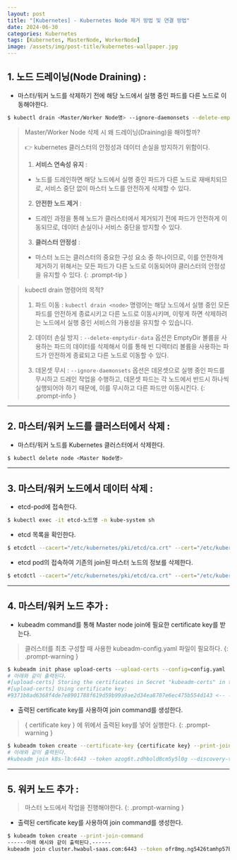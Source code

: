 ```yaml
---
layout: post
title: "[Kubernetes] - Kubernetes Node 제거 방법 및 연결 방법"
date: 2024-06-30
categories: Kubernetes
tags: [Kubernetes, MasterNode, WorkerNode]
image: /assets/img/post-title/kubernetes-wallpaper.jpg
---
```


## 1. 노드 드레이닝(Node Draining) :
- 마스터/워커 노드를 삭제하기 전에 해당 노드에서 실행 중인 파드를 다른 노드로 이동해야한다.
``` bash
$ kubectl drain <Master/Worker Node명> --ignore-daemonsets --delete-emptydir-data
```

>Master/Worker Node 삭제 시 왜 드레이닝(Draining)을 해야할까?
>
>👉 kubernetes 클러스터의 안정성과 데이터 손실을 방지하기 위함이다.
>
>1. **서비스 연속성 유지** :
>- 노드를 드레인하면 해당 노드에서 실행 중인 파드가 다른 노드로 재배치되므로, 서비스 중단 없이 마스터 노드를 안전하게 삭제할 수 있다.
>
>2. **안전한 노드 제거** :
>- 드레인 과정을 통해 노드가 클러스터에서 제거되기 전에 파드가 안전하게 이동되므로, 데이터 손실이나 서비스 중단을 방지할 수 있다.
>
>3. **클러스터 안정성** :
> - 마스터 노드는 클러스터의 중요한 구성 요소 중 하나이므로, 이를 안전하게 제거하기 위해서는 모든 파드가 다른 노드로 이동되어야 클러스터의 안정성을 유지할 수 있다.
{: .prompt-tip }

> kubectl drain 명령어의 목적?
>1. 파드 이동 :
>`kubectl drain <node>` 명령어는 해당 노드에서 실행 중인 모든 파드를 안전하게 종료시키고 다른 노드로 이동시키며, 이렇게 하면 삭제하려는 노드에서 실행 중인 서비스의 가용성을 유지할 수 있습니다.
>
>2. 데이터 손실 방지 :
>`--delete-emptydir-data` 옵션은 EmptyDir 볼륨을 사용하는 파드의 데이터를 삭제해서 이를 통해 빈 디렉터리 볼륨을 사용하는 파드가 안전하게 종료되고 다른 노드로 이동할 수 있다.
>
>3. 데몬셋 무시 :
>`--ignore-daemonsets` 옵션은 데몬셋으로 실행 중인 파드를 무시하고 드레인 작업을 수행하고, 데몬셋 파드는 각 노드에서 반드시 하나씩 실행되어야 하기 때문에, 이를 무시하고 다른 파드만 이동시킨다.
{: .prompt-info }

* * *   

## 2. 마스터/워커 노드를 클러스터에서 삭제 :
- 마스터/워커 노드를 Kubernetes 클러스터에서 삭제한다.
```bash
$ kubectl delete node <Master Node명>
```

* * *

## 3. 마스터/워커 노드에서 데이터 삭제 :
- etcd-pod에 접속한다.
```bash
$ kubectl exec -it etcd-노드명 -n kube-system sh
```

- etcd 목록을 확인한다.
```bash
$ etcdctl --cacert="/etc/kubernetes/pki/etcd/ca.crt" --cert="/etc/kubernetes/pki/etcd/server.crt" --key="/etc/kubernetes/pki/etcd/server.key" member list
```

- etcd pod의 접속하여 기존의 join된 마스터 노드의 정보를 삭제한다.
```bash
$ etcdctl --cacert="/etc/kubernetes/pki/etcd/ca.crt" --cert="/etc/kubernetes/pki/etcd/server.crt" --key="/etc/kubernetes/pki/etcd/server.key" member remove <1열의ID값>
```

* * *

## 4. 마스터/워커 노드 추가 :
- kubeadm command를 통해 Master node join에 필요한 certificate key를 받는다.

> 클러스터를 최초 구성할 때 사용한 kubeadm-config.yaml 파일이 필요하다.
{: .prompt-warning }

```bash
$ kubeadm init phase upload-certs --upload-certs --config=config.yaml
# 아래와 같이 출력된다.
#[upload-certs] Storing the certificates in Secret "kubeadm-certs" in the "kube-system" Namespace
#[upload-certs] Using certificate key:
#9371b8ad6368f4de7e8901788f619d59b99a9ae2d34ea8707e6ec475b554d143 <-- 복사
```

- 출력된 certificate key를 사용하여 join command를 생성한다.

> { certificate key } 에 위에서 출력된 key를 넣어 실행한다.
{: .prompt-warning }

```bash
$ kubeadm token create --certificate-key {certificate key} --print-join-command
# 아래와 같이 출력된다.
#kubeadm join k8s-lb:6443 --token azog6t.zdhbold8cm5y5l0g --discovery-token-ca-cert-hash sha256:8da0a0a22f03adb6f5c8472ea7a06a5a31e12cbe9097ed5dce99abb861eb9db6 --control-plane --certificate-key 9371b8ad6368f4de7e8901788f619d59b99a9ae2d34ea8707e6ec475b554d143
```

* * *

## 5. 워커 노드 추가 :
> 마스터 노드에서 작업을 진행해야한다.
{: .prompt-warning }

- 출력된 certificate key를 사용하여 join command를 생성한다.
```bash
$ kubeadm token create --print-join-command
------아래 예시와 같이 출력된다.------
kubeadm join cluster.hwabul-saas.com:6443 --token ofr8mg.ng5426tamhp57b5h --discovery-token-ca-cert-hash sha256:a140170a070e861d88373
```